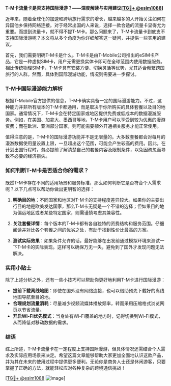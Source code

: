 **T-M卡流量卡是否支持国际漫游？——深度解读与实用建议[[TG💪+ @esim1088](https://t.me/s/esim1088)]**

近年来，随着全球化的加速和跨境旅行需求的增长，越来越多的人开始关注如何在异国他乡保持网络连接。对于经常出国的人来说，选择一款合适的流量卡显得尤为重要。而提到流量卡，就不得不提T-M卡。那么问题来了，T-M卡流量卡到底支不支持国际漫游呢？本文将从多个角度为你详细解答这一疑问，并提供一些实用的建议。

首先，我们需要明确T-M卡是什么。T-M卡是由T-Mobile公司推出的eSIM卡产品，它是一种虚拟SIM卡，用户无需更换实体卡即可在全球范围内使用数据服务。相比传统物理SIM卡，T-M卡具有安装方便、切换灵活等优势，尤其适合频繁跨国旅行的人群。然而，具体到国际漫游功能，情况则需要进一步探讨。

### T-M卡国际漫游能力解析

根据T-Mobile官方提供的信息，T-M卡确实具备一定的国际漫游能力。不过，这种能力并非所有版本的T-M卡都通用，而是取决于你所购买的具体套餐以及目的地国家。通常情况下，T-M卡会在特定国家或地区提供免费或低成本的数据漫游服务。例如，在美国、加拿大、墨西哥等地，T-M卡用户可以享受到较为优惠的漫游资费；而在欧洲、亚洲部分国家，则可能需要额外开通相关服务才能正常使用。

值得注意的是，T-M卡的国际漫游功能并不是无限量的。大多数套餐都会对每月的漫游数据使用量设置上限，一旦超出这个范围，可能会产生较高的费用。因此，在计划出国行程时，务必提前了解清楚自己的套餐内容及限制条件，以免因疏忽而导致不必要的经济损失。

### 如何判断T-M卡是否适合你的需求？

既然T-M卡存在不同的适用场景和服务标准，那么如何判断它是否符合个人需求呢？以下几点可以帮助你做出更明智的选择：

1. **明确目的地**：不同国家和地区对T-M卡的支持程度差异较大。如果你的主要出行目的地是欧美发达国家，那么T-M卡无疑是一个不错的选择；但如果目的地为偏远地区或者某些特定国家，则需谨慎考虑其兼容性。

2. **关注套餐详情**：每个版本的T-M卡都有各自独特的资费结构和服务范围。仔细阅读并对比各个套餐之间的优劣之处，有助于找到性价比最高的方案。

3. **测试实际效果**：如果条件允许的话，最好能够在出发前通过模拟环境来测试一下T-M卡的实际表现。这样可以确保万无一失，避免到了国外才发现问题无法解决。

### 实用小贴士

除了上述分析之外，还有一些小技巧可以帮助你更好地利用T-M卡进行国际漫游：

- **提前下载离线地图**：即使在国外没有网络连接，也可以借助预先下载好的离线地图导航至目的地。
- **合理规划流量消耗**：尽量减少视频流媒体播放频率，转而采用压缩格式浏览网页以节省流量。
- **开启Wi-Fi优先模式**：当身处有Wi-Fi覆盖的地方时，记得切换到Wi-Fi模式，从而降低对移动数据的需求。

### 结语

综上所述，T-M卡流量卡在一定程度上支持国际漫游，但具体情况还需结合个人需求及实际应用场景来决定。希望这篇文章能够帮助大家更加全面地认识这款产品，并为其在未来的使用过程中提供更多便利。无论你是商务人士还是休闲游客，只要掌握了正确的方法，就能轻松应对各种复杂的跨境通信挑战！

[[TG💪+ @esim1088](https://t.me/s/esim1088) ![Image](https://i.postimg.cc/4NQfJmqS/Snipaste-2025-05-13-00-14-12.png)]